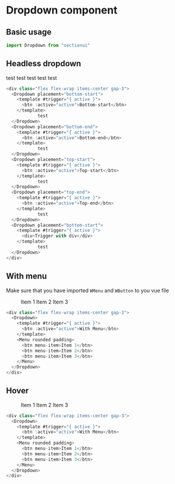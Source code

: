 # Dropdown component

## Basic usage

```ts
import Dropdown from "sectionui"
```

## Headless dropdown

<div class="flex flex-wrap items-center gap-3">
  <Dropdown placement="bottom-start">
    <template #trigger="{ active }">
      <btn :active="active">Bottom-start</btn>
    </template>
            test
  </Dropdown>
  <Dropdown placement="bottom-end">
    <template #trigger="{ active }">
      <btn :active="active">Bottom-end</btn>
    </template>
            test
  </Dropdown>
  <Dropdown placement="top-start">
    <template #trigger="{ active }">
      <btn :active="active">Top-start</btn>
    </template>
            test
  </Dropdown>
  <Dropdown placement="top-end">
    <template #trigger="{ active }">
      <btn :active="active">Top-end</btn>
    </template>
            test
  </Dropdown>
  <Dropdown placement="bottom-start">
    <template #trigger="{ active }">
      <div>Trigger with div</div>
    </template>
            test
  </Dropdown>
</div>

```ts
<div class="flex flex-wrap items-center gap-3">
  <Dropdown placement="bottom-start">
    <template #trigger="{ active }">
      <btn :active="active">Bottom-start</btn>
    </template>
            test
  </Dropdown>
  <Dropdown placement="bottom-end">
    <template #trigger="{ active }">
      <btn :active="active">Bottom-end</btn>
    </template>
            test
  </Dropdown>
  <Dropdown placement="top-start">
    <template #trigger="{ active }">
      <btn :active="active">Top-start</btn>
    </template>
            test
  </Dropdown>
  <Dropdown placement="top-end">
    <template #trigger="{ active }">
      <btn :active="active">Top-end</btn>
    </template>
            test
  </Dropdown>
  <Dropdown placement="bottom-start">
    <template #trigger="{ active }">
      <div>Trigger with div</div>
    </template>
            test
  </Dropdown>
</div>
```

## With menu 

Make sure that you have imported <code>WMenu</code> and <code>WButton</code> to you vue file

<div class="flex flex-wrap items-center gap-3">
  <Dropdown>
    <template #trigger="{ active }">
      <btn :active="active">With Menu</btn>
    </template>
    <Menu rounded padding>
      <btn menu-item>Item 1</btn>
      <btn menu-item>Item 2</btn>
      <btn menu-item>Item 3</btn>
    </Menu>
  </Dropdown>
</div>

```ts
<div class="flex flex-wrap items-center gap-3">
  <Dropdown>
    <template #trigger="{ active }">
      <btn :active="active">With Menu</btn>
    </template>
    <Menu rounded padding>
      <btn menu-item>Item 1</btn>
      <btn menu-item>Item 2</btn>
      <btn menu-item>Item 3</btn>
    </Menu>
  </Dropdown>
</div>
```

## Hover

<div class="flex flex-wrap items-center gap-3">
  <Dropdown hover>
  <template #trigger="{ active }">
    <btn :active="active">Hover</btn>
  </template>
    <Menu rounded padding>
      <btn menu-item>Item 1</btn>
      <btn menu-item>Item 2</btn>
      <btn menu-item>Item 3</btn>
    </Menu>
  </Dropdown>
</div>

```ts
<div class="flex flex-wrap items-center gap-3">
  <Dropdown>
    <template #trigger="{ active }">
      <btn :active="active">With Menu</btn>
    </template>
    <Menu rounded padding>
      <btn menu-item>Item 1</btn>
      <btn menu-item>Item 2</btn>
      <btn menu-item>Item 3</btn>
    </Menu>
  </Dropdown>
</div>
```